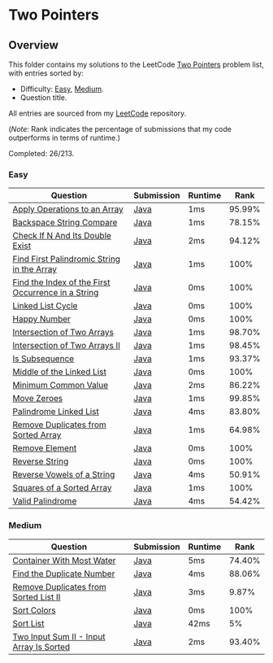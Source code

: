 # Two Pointers

## Overview
This folder contains my solutions to the LeetCode [Two Pointers](https://leetcode.com/problem-list/two-pointers/) problem list,
with entries sorted by:
- Difficulty: [Easy](#easy), [Medium](#medium).
- Question title.

All entries are sourced from my [LeetCode](https://github.com/shumarb/leetcode) repository.

(*Note*: Rank indicates the percentage of submissions that my code outperforms in terms of runtime.)

Completed: 26/213.

### Easy
| Question                                                                                                                                | Submission                                                                                                             | Runtime | Rank   |
|-----------------------------------------------------------------------------------------------------------------------------------------|------------------------------------------------------------------------------------------------------------------------|---------|--------|
| [Apply Operations to an Array](https://leetcode.com/problems/apply-operations-to-an-array/description/)                                 | [Java](https://github.com/shumarb/leetcode/blob/main/submissions/java/ApplyOperationsToAnArray.java)                   | 1ms     | 95.99% |
| [Backspace String Compare](https://leetcode.com/problems/backspace-string-compare/description/)                                         | [Java](https://github.com/shumarb/leetcode/blob/main/submissions/java/BackspaceStringCompare.java)                     | 1ms     | 78.15% |
| [Check If N And Its Double Exist](https://leetcode.com/problems/check-if-n-and-its-double-exist/description)                            | [Java](https://github.com/shumarb/leetcode/blob/main/submissions/java/CheckIfNAndItsDoubleExist.java)                  | 2ms     | 94.12% |
| [Find First Palindromic String in the Array](https://leetcode.com/problems/find-all-numbers-disappeared-in-an-array/description/)       | [Java](https://github.com/shumarb/leetcode/blob/main/submissions/java/FindFirstPalindromicStringInTheArray.java)       | 1ms     | 100%   |
| [Find the Index of the First Occurrence in a String](https://leetcode.com/problems/find-the-index-of-the-first-occurrence-in-a-string/) | [Java](https://github.com/shumarb/leetcode/blob/main/submissions/java/FindTheIndexOfTheFirstOccurrenceInAString.java)  | 0ms     | 100%   |
| [Linked List Cycle](https://leetcode.com/problems/linked-list-cycle/description/)                                                       | [Java](https://github.com/shumarb/leetcode/blob/main/submissions/java/LinkedListCycle.java)                            | 0ms     | 100%   |
| [Happy Number](https://leetcode.com/problems/happy-number/description/)                                                                 | [Java](https://github.com/shumarb/leetcode/blob/main/submissions/java/HappyNumber.java)                                | 0ms     | 100%   |
| [Intersection of Two Arrays](https://leetcode.com/problems/intersection-of-two-arrays/description/)                                     | [Java](https://github.com/shumarb/leetcode/blob/main/submissions/java/IntersectionofTwoArrays.java)                    | 1ms     | 98.70% |
| [Intersection of Two Arrays II](https://leetcode.com/problems/intersection-of-two-arrays-ii/description/)                               | [Java](https://github.com/shumarb/leetcode/blob/main/submissions/java/IntersectionofTwoArrays.java)                    | 1ms     | 98.45% |
| [Is Subsequence](https://leetcode.com/problems/is-subsequence/description/)                                                             | [Java](https://github.com/shumarb/leetcode/blob/main/submissions/java/IsSubsequence.java)                              | 1ms     | 93.37% |
| [Middle of the Linked List](https://leetcode.com/problems/middle-of-the-linked-list/description/)                                       | [Java](https://github.com/shumarb/leetcode/blob/main/submissions/java/MiddleOfTheLinkedList.java)                      | 0ms     | 100%   |
| [Minimum Common Value](https://leetcode.com/problems/minimum-common-value/description/)                                                 | [Java](https://github.com/shumarb/leetcode/blob/main/submissions/java/MinimumCommonValue.java)                         | 2ms     | 86.22% |
| [Move Zeroes](https://leetcode.com/problems/move-zeroes/description/)                                                                   | [Java](https://github.com/shumarb/leetcode/blob/main/submissions/java/MoveZeroes.java)                                 | 1ms     | 99.85% |
| [Palindrome Linked List](https://leetcode.com/problems/palindrome-linked-list/description/)                                             | [Java](https://github.com/shumarb/leetcode/blob/main/submissions/java/PalindromeLinkedList.java)                       | 4ms     | 83.80% |
| [Remove Duplicates from Sorted Array](https://leetcode.com/problems/remove-duplicates-from-sorted-array/description/)                   | [Java](https://github.com/shumarb/leetcode/blob/main/submissions/java/RemoveDuplicatesFromSortedArray.java)            | 1ms     | 64.98% |
| [Remove Element](https://leetcode.com/problems/remove-element/description/)                                                             | [Java](https://github.com/shumarb/leetcode/blob/main/submissions/java/RemoveElement.java)                              | 0ms     | 100%   |
| [Reverse String](https://leetcode.com/problems/reverse-string/description/)                                                             | [Java](https://github.com/shumarb/leetcode/blob/main/submissions/java/ReverseString.java)                              | 0ms     | 100%   |
| [Reverse Vowels of a String](https://leetcode.com/problems/reverse-vowels-of-a-string/description/)                                     | [Java](https://github.com/shumarb/leetcode/blob/main/submissions/java/ReverseVowelsOfAString.java)                     | 4ms     | 50.91% |
| [Squares of a Sorted Array](https://leetcode.com/problems/squares-of-a-sorted-array/description/)                                       | [Java](https://github.com/shumarb/leetcode/blob/main/submissions/java/SquaresOfASortedArray.java)                      | 1ms     | 100%   |
| [Valid Palindrome](https://leetcode.com/problems/valid-palindrome/description/)                                                         | [Java](https://github.com/shumarb/leetcode/blob/main/submissions/java/ValidPalindrome.java)                            | 4ms     | 54.42% |


### Medium
| Question                                                                                                               | Submission                                                                                                    | Runtime | Rank   |
|------------------------------------------------------------------------------------------------------------------------|---------------------------------------------------------------------------------------------------------------|---------|--------|
| [Container With Most Water](https://leetcode.com/problems/container-with-most-water/description/)                      | [Java](https://github.com/shumarb/leetcode/blob/main/submissions/java/ContainerWithMostWater.java)            | 5ms     | 74.40% |
| [Find the Duplicate Number](https://leetcode.com/problems/find-the-duplicate-number/description/)                      | [Java](https://github.com/shumarb/leetcode/blob/main/submissions/java/FindTheDuplicateNumber.java)            | 4ms     | 88.06% |
| [Remove Duplicates from Sorted List II](https://leetcode.com/problems/remove-duplicates-from-sorted-list/description/) | [Java](https://github.com/shumarb/leetcode/blob/main/submissions/java/RemoveDuplicatesFromSortedListTwo.java) | 3ms     | 9.87%  |
| [Sort Colors](https://leetcode.com/problems/sort-colors/description/)                                                  | [Java](https://github.com/shumarb/leetcode/blob/main/submissions/java/SortColors.java)                        | 0ms     | 100%   |
| [Sort List](https://leetcode.com/problems/remove-duplicates-from-sorted-list/description/)                             | [Java](https://github.com/shumarb/leetcode/blob/main/submissions/java/SortList.java)                          | 42ms    | 5%     |
| [Two Input Sum II - Input Array Is Sorted](https://leetcode.com/problems/two-sum-ii-input-array-is-sorted)             | [Java](https://github.com/shumarb/leetcode/blob/main/submissions/java/TwoInputSumTwoInputArrayIsSorted.java)  | 2ms     | 93.40% |
